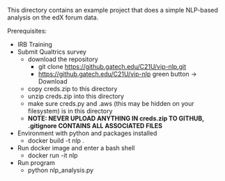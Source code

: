 This directory contains an example project that does a simple NLP-based analysis on the edX forum data.

Prerequisites:
* IRB Training
* Submit Qualtrics survey
    * download the repository
        * git clone https://github.gatech.edu/C21U/vip-nlp.git
        * https://github.gatech.edu/C21U/vip-nlp green button -> Download 
    * copy creds.zip to this directory
    * unzip creds.zip into this directory
    * make sure creds.py and .aws (this may be hidden on your filesystem) is in this directory
    * **NOTE: NEVER UPLOAD ANYTHING IN creds.zip TO GITHUB, .gitignore CONTAINS ALL ASSOCIATED FILES**
* Environment with python and packages installed
    * docker build -t nlp .
* Run docker image and enter a bash shell
    * docker run -it nlp
* Run program
    * python nlp_analysis.py
